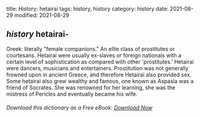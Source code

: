 title: History: hetairai
tags: history, history
category: history
date: 2021-08-29
modified: 2021-08-29

## _history_  hetairai-
Greek: literally "female companions."   An elite
class of prostitutes or courtesans.   Hetairai were usually ex-slaves
or foreign nationals with a certain level of sophistication as
compared with other 'prostitutes.'   Hetairai were dancers,
musicians and entertainers.   Prostitution was not generally frowned
upon in ancient Greece, and therefore Hetairai also provided sex.
Some hetairai also grew wealthy and famous, one known as Aspasia was a
friend of Socrates.  She was renowned for her learning, she was the
mistress of Pericles and eventually became his wife.


###### Download *this* dictionary as a Free eBook: [Download Now]({static}static/SerfHistoryDictionary.pdf)

